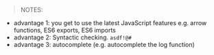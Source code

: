 > NOTES: 
- advantage 1: you get to use the latest JavaScript features e.g. arrow functions, ES6 exports, ES6 imports
- advantage 2: Syntactic checking. `asdf!@#`
- advantage 3: autocomplete (e.g. autocomplete the log function)
